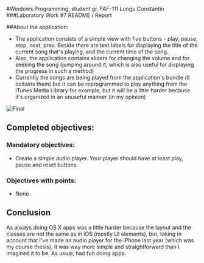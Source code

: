 #Windows Programming, student gr. FAF-111 Lungu Constantin
###Laboratory Work #7 README / Report

##About the application:
* The application consists of a simple view with five buttons - play, pause, stop, next, prev. Beside there are text labels for displaying the title of the current song that's playing, and the current time of the song.
* Also, the application contains sliders for changing the volume and for seeking the song (jumping around it, which is also useful for displaying the progress in such a method)
* Currently the songs are being played from the application's bundle (it coitains them) but it can be reprogrammed to play anything from the iTunes Media Library for example, but it will be a little harder because it's organized in an unuseful manner (in my opinion)


![Final](http://oi40.tinypic.com/4qlk4x.jpg)

## Completed objectives:

### Mandatory objectives:
* Create a simple audio player. Your player should have at least play, pause and reset buttons.

### Objectives with points:
* None

## Conclusion
As always doing OS X apps was a little harder because the layout and the classes are not the same as in iOS (mostly UI elements), but, taking in account that I've made an audio player for the iPhone last year (which was my course thesis), it was way more simple and straightforward than I imagined it to be. As usual, had fun doing apps.
